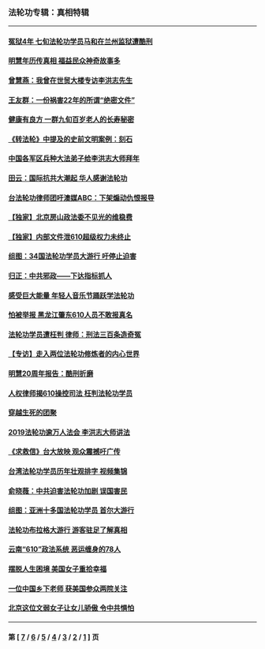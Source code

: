 ### 法轮功专辑：真相特辑
---
#### [冤狱4年 七旬法轮功学员马和在兰州监狱遭酷刑](../../pages/nf4389/n13304688.md?11220430) 
#### [明慧年历传真相 福益民众神奇故事多](../../pages/nf4389/n13294545.md?11220430) 
#### [曾慧燕：我曾在世贸大楼专访李洪志先生](../../pages/nf4389/n12898729.md?11220430) 
#### [王友群：一份祸害22年的所谓“绝密文件”](../../pages/nf4389/n12871750.md?11220430) 
#### [健康有良方 一群九旬百岁老人的长寿秘密](../../pages/nf4389/n12847475.md?11220430) 
#### [《转法轮》中提及的史前文明案例：刻石](../../pages/nf4389/n12758577.md?11220430) 
#### [中国各军区兵种大法弟子给李洪志大师拜年](../../pages/nf4389/n12750047.md?11220430) 
#### [田云：国际抗共大潮起 华人感谢法轮功](../../pages/nf4389/n12357708.md?11220430) 
#### [台法轮功律师团吁澳媒ABC：下架煽动仇恨报导](../../pages/nf4389/n12279917.md?11220430) 
#### [【独家】北京房山政法委不见光的维稳费](../../pages/nf4389/n12031979.md?11220430) 
#### [【独家】内部文件泄610超级权力未终止](../../pages/nf4389/n12023895.md?11220430) 
#### [组图：34国法轮功学员大游行 吁停止迫害](../../pages/nf4389/n11492658.md?11220430) 
#### [归正：中共邪政——下达指标抓人](../../pages/nf4389/n11474770.md?11220430) 
#### [感受巨大能量 年轻人音乐节踊跃学法轮功](../../pages/nf4389/n11441981.md?11220430) 
#### [怕被举报 黑龙江肇东610人员不敢报真名](../../pages/nf4389/n11436499.md?11220430) 
#### [法轮功学员遭枉判 律师：刑法三百条造奇冤](../../pages/nf4389/n11433943.md?11220430) 
#### [【专访】走入两位法轮功修炼者的内心世界](../../pages/nf4389/n11415623.md?11220430) 
#### [明慧20周年报告：酷刑折磨](../../pages/nf4389/n11387954.md?11220430) 
#### [人权律师揭610操控司法 枉判法轮功学员](../../pages/nf4389/n11313370.md?11220430) 
#### [穿越生死的团聚](../../pages/nf4389/n11258922.md?11220430) 
#### [2019法轮功逾万人法会 李洪志大师讲法](../../pages/nf4389/n11265303.md?11220430) 
#### [《求救信》台大放映 观众震撼吁广传](../../pages/nf4389/n10922251.md?11220430) 
#### [台湾法轮功学员历年壮观排字 视频集锦](../../pages/nf4389/n10878789.md?11220430) 
#### [俞晓薇：中共迫害法轮功加剧 误国害民](../../pages/nf4389/n10859260.md?11220430) 
#### [组图：亚洲十多国法轮功学员 首尔大游行](../../pages/nf4389/n10781149.md?11220430) 
#### [法轮功布拉格大游行 游客驻足了解真相](../../pages/nf4389/n10749360.md?11220430) 
#### [云南“610”政法系统 恶运缠身的78人](../../pages/nf4389/n10747534.md?11220430) 
#### [摆脱人生困境 美国女子重拾幸福](../../pages/nf4389/n10688678.md?11220430) 
#### [一位中国乡下老师 获美国参众两院关注](../../pages/nf4389/n10683927.md?11220430) 
#### [北京这位文弱女子让女儿骄傲 令中共惧怕](../../pages/nf4389/n10668341.md?11220430) 

---
#### 第 [ [7](./7.md?11220430) / [6](./6.md?11220430) / [5](./5.md?11220430) / [4](./4.md?11220430) / [3](./3.md?11220430) / [2](./2.md?11220430) / [1](./1.md?11220430) ] 页
